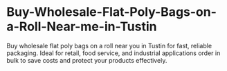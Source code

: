 # Buy-Wholesale-Flat-Poly-Bags-on-a-Roll-Near-me-in-Tustin
Buy wholesale flat poly bags on a roll near you in Tustin for fast, reliable packaging. Ideal for retail, food service, and industrial applications order in bulk to save costs and protect your products effectively.
